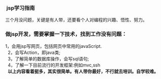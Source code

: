 ###  jsp学习指南
三个月没问题，关键是有人带，还要看个人对编程的兴趣、悟性、努力。
### 做jsp开发，需要掌握一下技术，找到工作没有问题：

1，会用jsp写网页，包括网页中常用的javaScript.<br>  
2，会写Action，即java类;<br>  
3，了解简单的数据库操作，会写sql语句; <br>  
4，了解一下目前流行的开发框架:例如mvc,ssh <br>  
**以上内容看着挺多，其实很简单。有人带你最好，不行就去培训。自学较难。**
